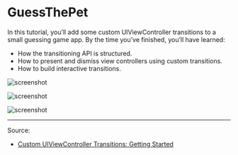 # GuessThePet

In this tutorial, you’ll add some custom UIViewController transitions to a small guessing game app. By the time you’ve finished, you’ll have learned:

- How the transitioning API is structured.
- How to present and dismiss view controllers using custom transitions.
- How to build interactive transitions.

![screenshot](https://koenig-media.raywenderlich.com/uploads/2017/11/UIViewControllerTransitions-feature-5.png)

![screenshot](https://koenig-media.raywenderlich.com/uploads/2015/07/parts.001.jpg)

![screenshot](https://koenig-media.raywenderlich.com/uploads/2015/07/interactive.gif)

---

Source:

- [Custom UIViewController Transitions: Getting Started](https://www.raywenderlich.com/170144/custom-uiviewcontroller-transitions-getting-started)
